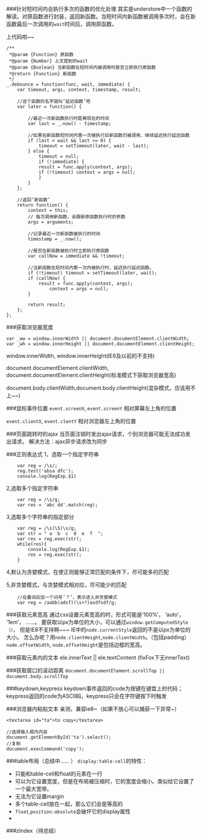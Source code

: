 ###针对短时间内会执行多次的函数的优化处理
其实是understore中一个函数的解读。对原函数进行封装，返回新函数。当短时间内新函数被调用多次时，会在新函数最后一次调用的`wait`时间后，调用原函数。

上代码啦~~


	/**
	 *@param {Function} 原函数
	 *@param {Number} 上文提到的wait
	 *@param {Boolean} 当新函数在短时间内被调用时是否立即执行原函数
	 *@return {Function} 新函数
	 */
	_.debounce = function(func, wait, immediate) {
    	var timeout, args, context, timestamp, result;
		
		//这个函数的名字就叫‘延迟函数’吧
    	var later = function() {
    	
    		//最近一次新函数执行时距离现在的时间
      		var last = _.now() - timestamp;
			
			//如果在新函数短时间内第一次被执行后新函数仍被调用，继续延迟执行延迟函数
      		if (last < wait && last >= 0) {
        		timeout = setTimeout(later, wait - last);
      		} else {
        		timeout = null;
        		if (!immediate) {
          		result = func.apply(context, args);
          		if (!timeout) context = args = null;
        		}
      		}
    	};
		
		//返回‘新函数’
    	return function() {
      		context = this;
      		// 每次调用新函数，会跟新原函数执行时的参数
      		args = arguments;
      		
      		//记录最近一次新函数被执行的时间
      		timestamp = _.now();
      		
      		//是否在新函数被执行时立即执行原函数
      		var callNow = immediate && !timeout;
      		
      		//当新函数在短时间内第一次内被执行时，延迟执行延迟函数。
      		if (!timeout) timeout = setTimeout(later, wait);
      		if (callNow) {
        		result = func.apply(context, args);
        			context = args = null;
      		}

      		return result;
    	};
  	};
  	
###获取浏览器宽度
	
	var _ww = window.innerWidth || document.documentElement.clientWidth;
	var _wh = window.innerHeight || document.documentElement.clientHeight;
	
 window.innerWidth, window.innerHeight(IE8及以前的不支持)
 
 document.documentElement.clientWidth, document.documentElement.clientHeight(标准模式下获取浏览器宽高)
 
 document.body.clientWidth,document.body.clientHeight(混杂模式，应该用不上~~)
 
###鼠标事件位置
`event.screenX`, `event.screenY` 相对屏幕左上角的位置

`event.clientX`, `event.clentY` 相对浏览器左上角的位置

###页面跳转时的ajax
当页面注销时发出ajax请求，个别浏览器可能无法成功发出请求。
解决方法：ajax异步请求改为同步

###正则表达式
1，选取一个指定字符串

		
		var reg = /\s/;
		reg.test('absa dfc');
		console.log(RegExp.$1)

2,选取多个指定字符串

		var reg = /\s/g;
		var res = 'abc dd'.match(reg);
		
3,选取多个字符串的指定部分

		var reg = /\s(\S)\s/g;
		var str = " a  b  c  d  e  f  ";
		var res = reg.exec(str);
		while(res){
			console.log(RegExp.$1);
			res = reg.exec(str);
		}
		
4,默认为贪婪模式，在使正则能够正常匹配的条件下，尽可能多的匹配

5,非贪婪模式，与贪婪模式相对应，尽可能少的匹配

		//在量词后加一个问号‘？’，表示进入非贪婪模式
		var reg = /aabb(adsf)(\s+?)asdfsdf/g;
		
		
###获取元素宽高
通过css设置元素宽高的时，形式可能是‘100%’， ‘auto’， ‘1em’， ……。
要获取以px为单位的大小，可以通过`window.getComputedStyle（）`， 但是IE8不支持啊~~~
IE中的`node.currentStyle`返回的不是以px为单位的大小。
怎么办呢？用`node.clientHeight`,`node.clientWidth`。（包括padding）
`node.offsetWidth`, `node.offsetHeight`是包括边框的宽高。

###获取元素内的文本
ele.innerText || ele.textContent
(fixFox下无innerText)

###获取窗口的滚动距离
`document.documentElement.scrollTop || document.body.scrollTop`

###keydown,keypress
keydown事件返回的code为按键在键盘上的代码；keypress返回的code为ASCII码，keypress只会在字符键按下时触发

###浏览器内粘贴文本
亲测，兼容ie8~（如果不放心可以捕获一下异常~）

```
<textarea id="ta">to copy</textarea>

```

```
//选择输入框内内容
document.getElementById('ta').select();
//复制
document.execCommand('copy');
```

###table布局（总结中…… ）
`display:table-cell`的特性：
*	只能和table-cell和float的元素在一行
*	可以为它设置宽度，但是在布局被压缩时，它的宽度会缩小。类似给它设置了一个最大宽带。
*	无法为它设置margin
*	多个table-cell放在一起，那么它们会是等高的
*	`float`,`position:absolute`会破坏它的display属性
*	

###zIndex（待总结）